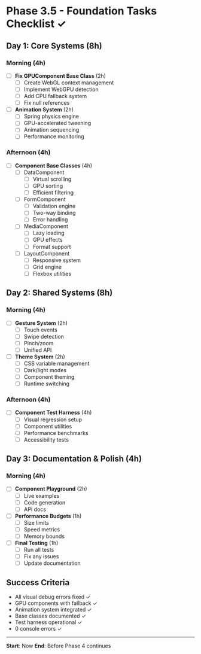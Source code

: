 # Phase 3.5 - Foundation Tasks Checklist ✓

## Day 1: Core Systems (8h)

### Morning (4h)
- [ ] **Fix GPUComponent Base Class** (2h)
  - [ ] Create WebGL context management
  - [ ] Implement WebGPU detection
  - [ ] Add CPU fallback system
  - [ ] Fix null references

- [ ] **Animation System** (2h)
  - [ ] Spring physics engine
  - [ ] GPU-accelerated tweening
  - [ ] Animation sequencing
  - [ ] Performance monitoring

### Afternoon (4h)
- [ ] **Component Base Classes** (4h)
  - [ ] DataComponent
    - [ ] Virtual scrolling
    - [ ] GPU sorting
    - [ ] Efficient filtering
  - [ ] FormComponent
    - [ ] Validation engine
    - [ ] Two-way binding
    - [ ] Error handling
  - [ ] MediaComponent
    - [ ] Lazy loading
    - [ ] GPU effects
    - [ ] Format support
  - [ ] LayoutComponent
    - [ ] Responsive system
    - [ ] Grid engine
    - [ ] Flexbox utilities

## Day 2: Shared Systems (8h)

### Morning (4h)
- [ ] **Gesture System** (2h)
  - [ ] Touch events
  - [ ] Swipe detection
  - [ ] Pinch/zoom
  - [ ] Unified API

- [ ] **Theme System** (2h)
  - [ ] CSS variable management
  - [ ] Dark/light modes
  - [ ] Component theming
  - [ ] Runtime switching

### Afternoon (4h)
- [ ] **Component Test Harness** (4h)
  - [ ] Visual regression setup
  - [ ] Component utilities
  - [ ] Performance benchmarks
  - [ ] Accessibility tests

## Day 3: Documentation & Polish (4h)

### Morning (4h)
- [ ] **Component Playground** (2h)
  - [ ] Live examples
  - [ ] Code generation
  - [ ] API docs

- [ ] **Performance Budgets** (1h)
  - [ ] Size limits
  - [ ] Speed metrics
  - [ ] Memory bounds

- [ ] **Final Testing** (1h)
  - [ ] Run all tests
  - [ ] Fix any issues
  - [ ] Update documentation

## Success Criteria
- All visual debug errors fixed ✓
- GPU components with fallback ✓
- Animation system integrated ✓
- Base classes documented ✓
- Test harness operational ✓
- 0 console errors ✓

---
**Start**: Now
**End**: Before Phase 4 continues